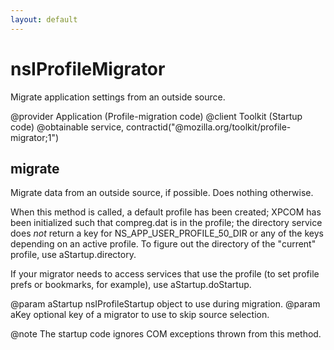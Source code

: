 ```yaml
---
layout: default
---
```


# nsIProfileMigrator #

Migrate application settings from an outside source.

@provider Application (Profile-migration code)
@client   Toolkit (Startup code)
@obtainable service, contractid("@mozilla.org/toolkit/profile-migrator;1")


## migrate ##

Migrate data from an outside source, if possible.  Does nothing
otherwise.

When this method is called, a default profile has been created;
XPCOM has been initialized such that compreg.dat is in the
profile; the directory service does *not* return a key for
NS_APP_USER_PROFILE_50_DIR or any of the keys depending on an active
profile. To figure out the directory of the "current" profile, use
aStartup.directory.

If your migrator needs to access services that use the profile (to
set profile prefs or bookmarks, for example), use aStartup.doStartup.

@param  aStartup nsIProfileStartup object to use during migration.
@param  aKey     optional key of a migrator to use to skip source selection.

@note The startup code ignores COM exceptions thrown from this method.

